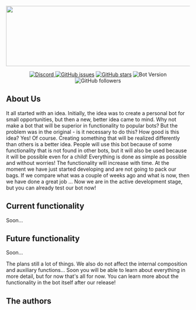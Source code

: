 <p><img src="https://psv4.userapi.com/c848420/u187771830/docs/d16/d70872b7d9d6/Bez_imeni-1.png?extra=Xup0OOcVwLXKaRjTvgZ_QDcizzdrHUEry81N-j6_DYHQ09RYztdPSSC6EhtOcFoeJsDiS_nYpusbpn6UZaLMDA_jkW2nCJsCDUzzamqIyuI1VEn370jwgNxgJgSF-hNgbg9Du6_CWIrbZU4kgw0hfJVrYg" alt="" width="817" height="165" /></p>

<p align="center">
<a href="https://discord.gg/ZHEDdBB"><img alt="Discord" src="https://img.shields.io/discord/585176665630703641.svg">
<a href="https://github.com/Dancbeunny98/CaptainHookPublic/issues"><img alt="GitHub issues" src="https://img.shields.io/github/issues/Dancbeunny98/CaptainHookPublic.svg"></a>
<a href="https://github.com/Dancbeunny98/CaptainHookPublic/stargazers"><img alt="GitHub stars" src="https://img.shields.io/github/stars/Dancbeunny98/CaptainHookPublic.svg"></a>
<img alt="Bot Version" src="https://img.shields.io/badge/bot%20version-pre--alpha-red.svg"></a>
<img alt="GitHub followers" src="https://img.shields.io/github/followers/Feniksovich.svg?label=Follow&style=social">
</p>

## About Us

  It all started with an idea. Initially, the idea was to create a personal bot for small opportunities, but then a new, better idea came to mind. Why not make a bot that will be superior in functionality to popular bots? But the problem was in the original - is it necessary to do this? How good is this idea? Yes! Of course. Creating something that will be realized differently than others is a better idea. People will use this bot because of some functionality that is not found in other bots, but it will also be used because it will be possible even for a child! Everything is done as simple as possible and without worries!
  The functionality will increase with time. At the moment we have just started developing and are not going to pack our bags. If we compare what was a couple of weeks ago and what is now, then we have done a great job ... Now we are in the active development stage, but you can already test our bot now!

## Current functionality

Soon...

## Future functionality

Soon...

The plans still a lot of things. We also do not affect the internal composition and auxiliary functions... Soon you will be able to learn about everything in more detail, but for now that's all for now. You can learn more about the functionality in the bot itself after our release!

## The authors



